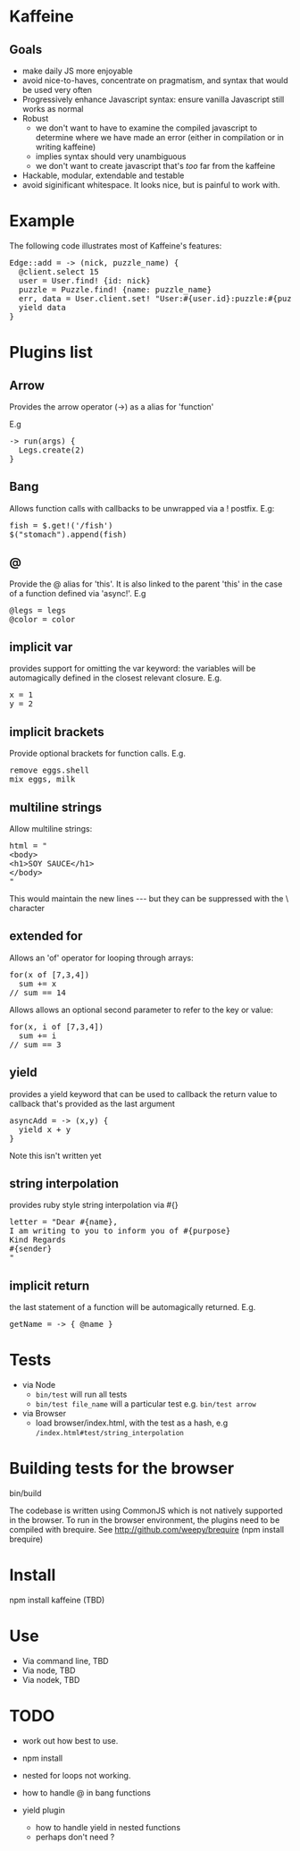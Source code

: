 Kaffeine
========

Goals
----

* make daily JS more enjoyable
* avoid nice-to-haves, concentrate on pragmatism, and syntax that would be used very often
* Progressively enhance Javascript syntax: ensure vanilla Javascript still works as normal
* Robust
  - we don't want to have to examine the compiled javascript to determine where we have made an error (either in compilation or in writing kaffeine)
  - implies syntax should very unambiguous
  - we don't want to create javascript that's _too_ far from the kaffeine
* Hackable, modular, extendable and testable
* avoid siginificant whitespace. It looks nice, but is painful to work with.

Example
=======

The following code illustrates most of Kaffeine's features:
<pre>
Edge::add = -> (nick, puzzle_name) {
  @client.select 15
  user = User.find! {id: nick}
  puzzle = Puzzle.find! {name: puzzle_name}
  err, data = User.client.set! "User:#{user.id}:puzzle:#{puzzle.id}"
  yield data
}
</pre>

Plugins list
=========

Arrow
----- 

Provides the arrow operator (->) as a alias for 'function'

E.g
<pre>
-> run(args) {
  Legs.create(2)
}
</pre>

Bang
-----
Allows function calls with callbacks to be unwrapped via a ! postfix. E.g:

<pre>
fish = $.get!('/fish')
$("stomach").append(fish)
</pre>

@
--

Provide the @ alias for 'this'. It is also linked to the parent 'this' in the case of a function defined via 'async!'. E.g

<pre>
@legs = legs
@color = color
</pre>

implicit var
-----------

provides support for omitting the var keyword: the variables will be automagically defined in the closest relevant closure. E.g.

<pre>
x = 1
y = 2
</pre>
  
implicit brackets
-----------------

Provide optional brackets for function calls. E.g.

<pre>
remove eggs.shell
mix eggs, milk
</pre>
  
multiline strings
-----------------

Allow multiline strings: 

<pre>
html = "
&lt;body>
&lt;h1>SOY SAUCE&lt;/h1>
&lt;/body>
"
</pre>

This would maintain the new lines --- but they can be suppressed with the \ character 


extended for
-----------

Allows an 'of' operator for looping through arrays: 

<pre>
for(x of [7,3,4])
  sum += x
// sum == 14
</pre>
Allows allows an optional second parameter to refer to the key or value: 

<pre>
for(x, i of [7,3,4])
  sum += i
// sum == 3
</pre>

yield
-----

provides a yield keyword that can be used to callback the return value to callback that's provided as the last argument

<pre>
asyncAdd = -> (x,y) {
  yield x + y
}
</pre>

Note this isn't written yet

string interpolation
--------------------

provides ruby style string interpolation via #{}

<pre>
letter = "Dear #{name},
I am writing to you to inform you of #{purpose}
Kind Regards
#{sender}
"
</pre>

implicit return
---------------

the last statement of a function will be automagically returned. E.g.

<pre>
getName = -> { @name } 
</pre>



Tests
=====

* via Node
  - <code>bin/test</code> will run all tests
  - <code>bin/test file_name</code> will a particular test e.g. <code>bin/test arrow</code>
* via Browser
  - load browser/index.html, with the test as a hash, e.g <code>/index.html#test/string_interpolation</code>


Building tests for the browser
=====

bin/build

The codebase is written using CommonJS which is not natively supported in the browser. To run in the browser environment, the plugins need to be compiled with brequire. 
See http://github.com/weepy/brequire (npm install brequire)


Install
=======

npm install kaffeine (TBD)


Use
===

* Via command line, TBD
* Via node, TBD
* Via nodek, TBD



TODO
====

* work out how best to use.
* npm install
* nested for loops not working.
* how to handle @ in bang functions

* yield plugin
  - how to handle yield in nested functions
  - perhaps don't need ?

